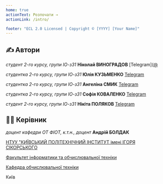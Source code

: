 ```yaml
---
home: true
actionText: Розпочати →
actionLink: /intro/

footer: "ECL 2.0 Licensed | Copyright © [YYYY] [Your Name]"
---
```



## ✍️ Автори

_студент 2-го курсу, групи ІО-з31_ **Ніколай ВИНОГРАДОВ** [Telegram]([@](https://t.me/vynohradov_n)

_студентка 2-го курсу, групи ІО-з31_ **Юлія КУЗЬМЕНКО** [Telegram](https://t.me/julii_kuz)

_студентка 2-го курсу, групи ІО-з31_ **Ангеліна СМИК** [Telegram](https://t.me/oangelinochka)

_студентка 2-го курсу, групи ІО-з31_ **Софія КОВАЛЕНКО** [Telegram](https://t.me/ssooonic)

_студент 2-го курсу, групи ІО-з31_ **Нікіта ПОЛЯКОВ** [Telegram](https://t.me/N1k1ta2306)

## 👨‍💼 Керівник

_доцент кафедри ОТ ФІОТ, к.т.н., доцент_ **Андрій БОЛДАК**

[НТУУ "КИЇВСЬКИЙ ПОЛІТЕХНІЧНИЙ ІНСТИТУТ імені ІГОРЯ СІКОРСЬКОГО](https://kpi.ua/)

[Факультет інформатики та обчислювальної техніки](https://fiot.kpi.ua/)

[Кафедра обчислювальної техніки](https://comsys.kpi.ua/)

Київ
